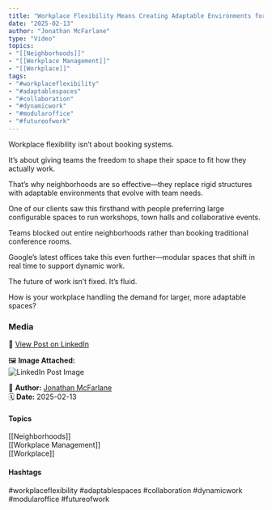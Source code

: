 ```yaml
---
title: "Workplace Flexibility Means Creating Adaptable Environments for Teams"  
date: "2025-02-13"  
author: "Jonathan McFarlane"  
type: "Video"  
topics:  
- "[[Neighborhoods]]"  
- "[[Workplace Management]]"  
- "[[Workplace]]"  
tags:  
- "#workplaceflexibility"  
- "#adaptablespaces"  
- "#collaboration"  
- "#dynamicwork"  
- "#modularoffice"  
- "#futureofwork"  
---
```

Workplace flexibility isn’t about booking systems.

It’s about giving teams the freedom to shape their space to fit how they actually work.

That’s why neighborhoods are so effective—they replace rigid structures with adaptable environments that evolve with team needs.

One of our clients saw this firsthand with people preferring large configurable spaces to run workshops, town halls and collaborative events.

Teams blocked out entire neighborhoods rather than booking traditional conference rooms.

Google’s latest offices take this even further—modular spaces that shift in real time to support dynamic work.

The future of work isn’t fixed. It’s fluid.

How is your workplace handling the demand for larger, more adaptable spaces?

### Media

🔗 [View Post on LinkedIn](https://www.linkedin.com/feed/update/urn:li:activity:7295642787922722816)  
  
🖼 **Image Attached:**  
![LinkedIn Post Image](https://media.licdn.com/dms/image/v2/D5605AQG9KVmxw9EClQ/videocover-high/B56ZT9KXJ0GQBs-/0/1739414257594?e=1742263200&v=beta&t=HjYJinMxpf_kfuSHoMh0mUQRBrcKvYD-Lgc75Fkat84)  
  
👤 **Author:** [Jonathan McFarlane](https://www.linkedin.com/company/placeos/)  
🗓️ **Date:** 2025-02-13

#### Topics

[[Neighborhoods]]  
[[Workplace Management]]  
[[Workplace]] 

#### Hashtags

#workplaceflexibility #adaptablespaces #collaboration #dynamicwork #modularoffice #futureofwork